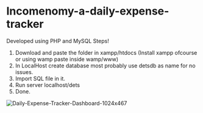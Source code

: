 # Incomenomy-a-daily-expense-tracker
Developed using PHP and MySQL
Steps!
1. Download and paste the folder in xampp/htdocs (Install xampp ofcourse or using wamp paste inside wamp/www)
2. In LocalHost create database most probably use detsdb as name for no issues.
3. Import SQL file in it.
4. Run server localhost/dets
5. Done.

![Daily-Expense-Tracker-Dashboard-1024x467](https://user-images.githubusercontent.com/77581464/140939444-656146fe-2615-4792-a6b7-2a222a42d280.png)
